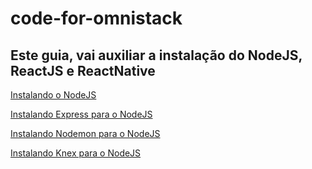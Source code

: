 # code-for-omnistack

## Este guia, vai auxiliar a instalação do NodeJS, ReactJS e ReactNative

[Instalando o NodeJS](https://github.com/eltonfontes/code-for-omnistack/tree/master/nodejs#instalando-o-nodejs)

[Instalando Express para o NodeJS](https://github.com/eltonfontes/code-for-omnistack/tree/master/nodejs#instalando-o-express-para-nodejs)

[Instalando Nodemon para o NodeJS](https://github.com/eltonfontes/code-for-omnistack/tree/master/nodejs#instalando-o-nodemon-para-nodejs)

[Instalando Knex para o NodeJS](https://github.com/eltonfontes/code-for-omnistack/tree/master/nodejs#instalando-o-knex-para-nodejs)